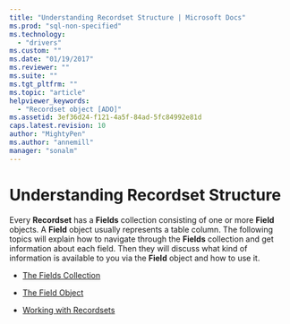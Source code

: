 ```yaml
---
title: "Understanding Recordset Structure | Microsoft Docs"
ms.prod: "sql-non-specified"
ms.technology:
  - "drivers"
ms.custom: ""
ms.date: "01/19/2017"
ms.reviewer: ""
ms.suite: ""
ms.tgt_pltfrm: ""
ms.topic: "article"
helpviewer_keywords: 
  - "Recordset object [ADO]"
ms.assetid: 3ef36d24-f121-4a5f-84ad-5fc84992e81d
caps.latest.revision: 10
author: "MightyPen"
ms.author: "annemill"
manager: "sonalm"
---
```

# Understanding Recordset Structure
Every **Recordset** has a **Fields** collection consisting of one or more **Field** objects. A **Field** object usually represents a table column. The following topics will explain how to navigate through the **Fields** collection and get information about each field. Then they will discuss what kind of information is available to you via the **Field** object and how to use it.  
  
-   [The Fields Collection](../../../ado/guide/data/the-fields-collection.md)  
  
-   [The Field Object](../../../ado/guide/data/the-field-object.md)  
  
-   [Working with Recordsets](../../../ado/guide/data/working-with-recordsets.md)